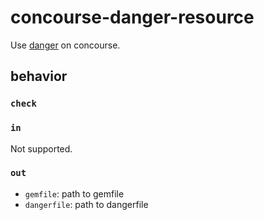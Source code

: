 # concourse-danger-resource
Use [danger](https://danger.systems/ruby) on concourse.

## behavior
### `check`
### `in`
Not supported.

### `out`
- `gemfile`: path to gemfile
- `dangerfile`: path to dangerfile